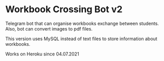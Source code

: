 # Workbook Crossing Bot v2
Telegram bot that can organise workbooks exchange between students. 
Also, bot can convert images to pdf files.

This version uses MySQL instead of text files to store information about workbooks.

Works on Heroku since 04.07.2021